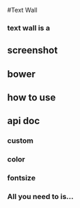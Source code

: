 #Text Wall

### text wall is a

## screenshot

## bower

## how to use

## api doc
### custom
### color
### fontsize

### All you need to is...
